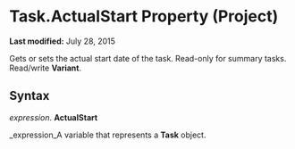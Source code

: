 
# Task.ActualStart Property (Project)

 **Last modified:** July 28, 2015

Gets or sets the actual start date of the task. Read-only for summary tasks. Read/write  **Variant**.

## Syntax

 _expression_. **ActualStart**

 _expression_A variable that represents a  **Task** object.

